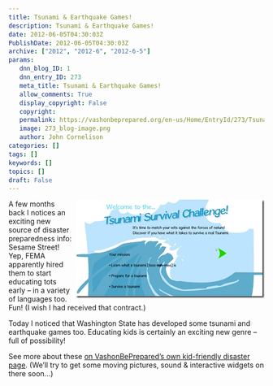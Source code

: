 ```yaml
---
title: Tsunami & Earthquake Games!
description: Tsunami & Earthquake Games!
date: 2012-06-05T04:30:03Z
PublishDate: 2012-06-05T04:30:03Z
archive: ["2012", "2012-6", "2012-6-5"]
params:
   dnn_blog_ID: 1
   dnn_entry_ID: 273
   meta_title: Tsunami & Earthquake Games!
   allow_comments: True
   display_copyright: False
   copyright: 
   permalink: https://vashonbeprepared.org/en-us/Home/EntryId/273/Tsunami-amp-Earthquake-Games
   image: 273_blog-image.png
   author: John Cornelison
categories: []
tags: []
keywords: []
topics: []
draft: False
---
```


<p><a href="/images/dnnBlog/1/273/Windows-Live-Writer-Tsunami--Earthquake-Games_12CA5-WA_State_Tsunami_Game1_2.jpg"><img style="background-image: none; border-bottom: 0px; border-left: 0px; margin: 0px 0px 5px 5px; padding-left: 0px; padding-right: 0px; display: inline; float: right; border-top: 0px; border-right: 0px; padding-top: 0px" title="WA_State_Tsunami_Game1" border="0" alt="WA_State_Tsunami_Game1" align="right" src="/images/dnnBlog/1/273/Windows-Live-Writer-Tsunami--Earthquake-Games_12CA5-WA_State_Tsunami_Game1_thumb.jpg" width="372" height="194" /></a>A few months back I notices an exciting new source of disaster preparedness info: Sesame Street! Yep, FEMA apparently hired them to start educating tots early – in a variety of languages too. Fun! (I wish I had received that contract.)</p>  <p>Today I noticed that Washington State has developed some tsunami and earthquake games too. Educating kids is certainly an exciting new genre – full of possibility! </p>  <p>See more about these <a href="/AreyouReady/Residents/Kids-RUReady.aspx" target="_blank">on VashonBePrepared’s own kid-friendly disaster page</a>. (We’ll try to get some moving pictures, sound &amp; interactive widgets on there soon…)</p>
